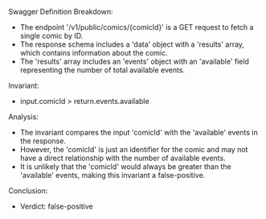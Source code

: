 Swagger Definition Breakdown:
- The endpoint '/v1/public/comics/{comicId}' is a GET request to fetch a single comic by ID.
- The response schema includes a 'data' object with a 'results' array, which contains information about the comic.
- The 'results' array includes an 'events' object with an 'available' field representing the number of total available events.

Invariant:
- input.comicId > return.events.available

Analysis:
- The invariant compares the input 'comicId' with the 'available' events in the response.
- However, the 'comicId' is just an identifier for the comic and may not have a direct relationship with the number of available events.
- It is unlikely that the 'comicId' would always be greater than the 'available' events, making this invariant a false-positive.

Conclusion:
- Verdict: false-positive
